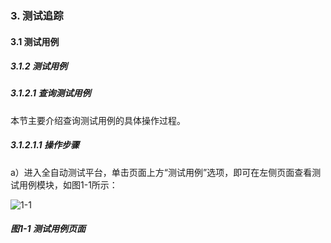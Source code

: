 ### 3. 测试追踪

#### 3.1 测试用例

##### 3.1.2 测试用例

##### 3.1.2.1 查询测试用例

本节主要介绍查询测试用例的具体操作过程。

##### 3.1.2.1.1 操作步骤

a）进入全自动测试平台，单击页面上方“测试用例”选项，即可在左侧页面查看测试用例模块，如图1-1所示：

![1-1](https://www.feisuanyz.com/fstest/cszz/1.png)

##### 图1-1 测试用例页面
